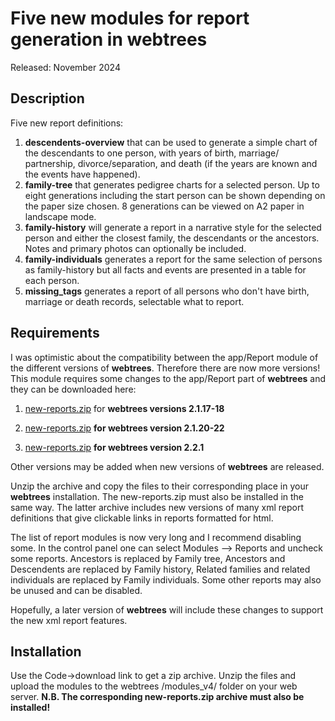 #  Five new modules for report generation in webtrees

Released: November 2024

## Description

Five new report definitions:
1. **descendents-overview** that can be used to generate a simple chart of the descendants to one person, with years of birth, marriage/ partnership, divorce/separation, and death (if the years are known and the events have happened).
2. **family-tree** that generates pedigree charts for a selected person. Up to eight generations including the start person can be shown depending on the paper size chosen. 8 generations can be viewed on A2 paper in landscape mode.
3. **family-history** will generate a report in a narrative style for the selected person and either the closest family, the descendants or the ancestors. Notes and primary photos can optionally be included.
4. **family-individuals** generates a report for the same selection of persons as family-history but all facts and events are presented in a table for each person.
5. **missing_tags** generates a report of all persons who don't have birth, marriage or death records, selectable what to report.

## Requirements

I was optimistic about the compatibility between the app/Report module of the different versions of **webtrees**. Therefore there are now more versions!
This module requires some changes to the app/Report part of **webtrees** and they can be downloaded here:

1. <a href="https://github.com/sevtor/modules/releases/download/v1.0.1/new-reports.zip">new-reports.zip</a> for **webtrees versions 2.1.17-18**

2. <a href="https://github.com/sevtor/modules/releases/latest/download/new-reports-v3.zip">new-reports.zip</a> **for webtrees version 2.1.20-22**

3. <a href="https://github.com/sevtor/modules/releases/latest/download/new-reports-v4.zip">new-reports.zip</a> **for webtrees version 2.2.1**

Other versions may be added when new versions of **webtrees** are released.

Unzip the archive and copy the files to their corresponding place in your **webtrees** installation. The new-reports.zip  must also be installed in the same way. The latter archive includes new versions of many xml report definitions that give clickable links in reports formatted for html.

The list of report modules is now very long and I  recommend disabling some. In the control panel one can select Modules --> Reports and uncheck some reports. Ancestors is replaced by Family tree, Ancestors and Descendents are replaced by Family history, Related families and related individuals are replaced by Family individuals.  Some other reports may also be unused and can be disabled.

Hopefully, a later version of **webtrees** will include these changes to support the new xml report features.

## Installation
Use the Code->download link to get a zip archive. Unzip the files and upload the modules to the webtrees /modules_v4/ folder on your web server. **N.B. The corresponding new-reports.zip archive must also be installed!**
